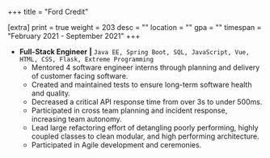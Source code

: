 +++
title = "Ford Credit"

[extra]
print = true
weight = 203
desc = ""
location = ""
gpa = ""
timespan = "February 2021 - September 2021"
+++
* __Full-Stack Engineer__ __\|__ `Java EE, Spring Boot, SQL, JavaScript, Vue, HTML, CSS, Flask, Extreme Programming`
  * Mentored 4 software engineer interns through planning and delivery of customer facing software.
  * Created and maintained tests to ensure long-term software health and quality.
  * Decreased a critical API response time from over 3s to under 500ms.  
  * Participated in cross team planning and incident response, increasing team autonomy.
  * Lead large refactoring effort of detangling poorly performing, highly coupled classes to clean modular, and high performing architecture.
  * Participated in Agile development and ceremonies.
